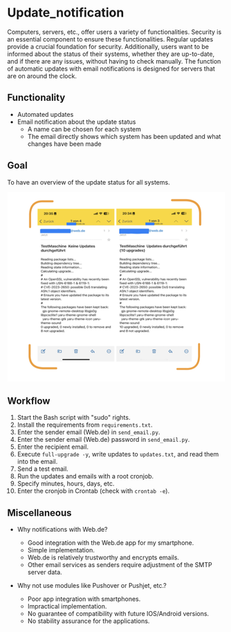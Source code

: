 # Update_notification

Computers, servers, etc., offer users a variety of functionalities. Security is an essential component to ensure these functionalities. Regular updates provide a crucial foundation for security. Additionally, users want to be informed about the status of their systems, whether they are up-to-date, and if there are any issues, without having to check manually. The function of automatic updates with email notifications is designed for servers that are on around the clock.

## Functionality

- Automated updates
- Email notification about the update status
  - A name can be chosen for each system
  - The email directly shows which system has been updated and what changes have been made

## Goal

To have an overview of the update status for all systems.

![Notification](Notification.png)

## Workflow

1. Start the Bash script with "sudo" rights.
2. Install the requirements from `requirements.txt`.
3. Enter the sender email (Web.de) in `send_email.py`.
4. Enter the sender email (Web.de) password in `send_email.py`.
5. Enter the recipient email.
6. Execute `full-upgrade -y`, write updates to `updates.txt`, and read them into the email.
7. Send a test email.
8. Run the updates and emails with a root cronjob.
9. Specify minutes, hours, days, etc.
10. Enter the cronjob in Crontab (check with `crontab -e`).

## Miscellaneous

- Why notifications with Web.de?
  - Good integration with the Web.de app for my smartphone.
  - Simple implementation.
  - Web.de is relatively trustworthy and encrypts emails.
  - Other email services as senders require adjustment of the SMTP server data.

- Why not use modules like Pushover or Pushjet, etc.?
  - Poor app integration with smartphones.
  - Impractical implementation.
  - No guarantee of compatibility with future IOS/Android versions.
  - No stability assurance for the applications.
